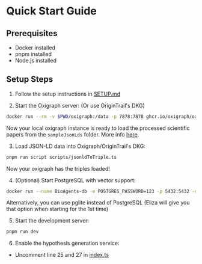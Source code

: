 # Quick Start Guide

## Prerequisites

- Docker installed
- pnpm installed
- Node.js installed

## Setup Steps

1. Follow the setup instructions in [SETUP.md](SETUP.md)

2. Start the Oxigraph server: (Or use OriginTrail's DKG)

```bash
docker run --rm -v $PWD/oxigraph:/data -p 7878:7878 ghcr.io/oxigraph/oxigraph serve --location /data --bind 0.0.0.0:7878
```

Now your local oxigraph instance is ready to load the processed scientific papers from the `sampleJsonLds` folder. More info [here](src/extract/README.md).

3. Load JSON-LD data into Oxigraph/OriginTrail's DKG:

```bash
pnpm run script scripts/jsonldToTriple.ts
```

Now your oxigraph has the triples loaded!

4. (Optional) Start PostgreSQL with vector support:

```bash
docker run --name BioAgents-db -e POSTGRES_PASSWORD=123 -p 5432:5432 -d ankane/pgvector
```

Alternatively, you can use pglite instead of PostgreSQL (Eliza will give you that option when starting for the 1st time)

5. Start the development server:

```bash
pnpm run dev
```

6. Enable the hypothesis generation service:

- Uncomment line 25 and 27 in [index.ts](src/bioagentPlugin/services/index.ts)
